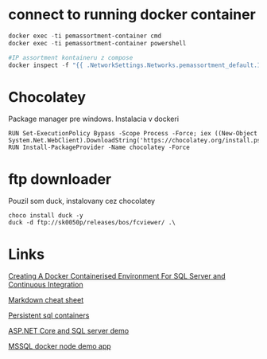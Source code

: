 # connect to running docker container
```powershell
docker exec -ti pemassortment-container cmd 
docker exec -ti pemassortment-container powershell

#IP assortment kontaineru z compose
docker inspect -f "{{ .NetworkSettings.Networks.pemassortment_default.IPAddress }}" pemassortment-container
```
# Chocolatey
Package manager pre windows. Instalacia v dockeri
```
RUN Set-ExecutionPolicy Bypass -Scope Process -Force; iex ((New-Object System.Net.WebClient).DownloadString('https://chocolatey.org/install.ps1'))
RUN Install-PackageProvider -Name chocolatey -Force

```

# ftp downloader
Pouzil som duck, instalovany cez chocolatey
```
choco install duck -y
duck -d ftp://sk0050p/releases/bos/fcviewer/ .\
```

# Links
[Creating A Docker Containerised Environment For SQL Server and Continuous Integration](https://chrisadkin.io/2017/10/19/creating-a-docker-containerised-environment-for-sql-server-and-continuous-integration/)

[Markdown cheat sheet](https://github.com/adam-p/markdown-here/wiki/Markdown-Cheatsheet)

[Persistent sql containers](https://docs.microsoft.com/en-us/sql/linux/sql-server-linux-configure-docker?view=sql-server-2017#production)

[ASP.NET Core and SQL server demo](https://github.com/twright-msft/mssql-aspnet-docker-demo-app)

[MSSQL docker node demo app](https://github.com/twright-msft/mssql-node-docker-demo-app)
